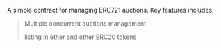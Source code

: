 A simple contract for managing ERC721 auctions.
Key features includes;
> Multiple concurrent auctions management
> 
> listing in ether and other ERC20 tokens
